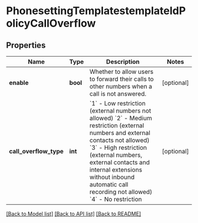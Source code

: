 # PhonesettingTemplatestemplateIdPolicyCallOverflow

## Properties
Name | Type | Description | Notes
------------ | ------------- | ------------- | -------------
**enable** | **bool** | Whether to allow users to forward their calls to other numbers when a call is not answered. | [optional] 
**call_overflow_type** | **int** | &#x60;1&#x60; - Low restriction (external numbers not allowed) &#x60;2&#x60; - Medium restriction (external numbers and external contacts not allowed)  &#x60;3&#x60; - High restriction (external numbers, external contacts and internal extensions without inbound automatic call recording not allowed) &#x60;4&#x60; - No restriction | [optional] 

[[Back to Model list]](../README.md#documentation-for-models) [[Back to API list]](../README.md#documentation-for-api-endpoints) [[Back to README]](../README.md)

